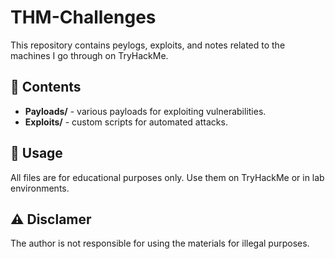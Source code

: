 # THM-Challenges

This repository contains peylogs, exploits, and notes related to the machines I go through on TryHackMe.  

## 📌 Contents
- **Payloads/** - various payloads for exploiting vulnerabilities.  
- **Exploits/** - custom scripts for automated attacks.  

## 🚀 Usage
All files are for educational purposes only. Use them on TryHackMe or in lab environments.  

## ⚠️ Disclamer
The author is not responsible for using the materials for illegal purposes.  
